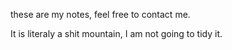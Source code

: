 these are my notes, feel free to contact me.

It is literaly a shit mountain, I am not going to tidy it.
